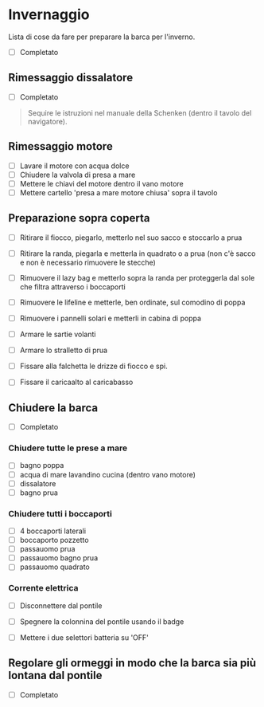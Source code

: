 # Invernaggio

Lista di cose da fare per preparare la barca per l'inverno.

- [ ] Completato

## Rimessaggio dissalatore

- [ ] Completato

> Sequire le istruzioni nel manuale della Schenken (dentro il tavolo del navigatore). 
 
## Rimessaggio motore

- [ ] Lavare il motore con acqua dolce
- [ ] Chiudere la valvola di presa a mare
- [ ] Mettere le chiavi del motore dentro il vano motore
- [ ] Mettere cartello 'presa a mare motore chiusa' sopra il tavolo

## Preparazione sopra coperta

- [ ] Ritirare il fiocco, piegarlo, metterlo nel suo sacco e stoccarlo a prua
- [ ] Ritirare la randa, piegarla e metterla in quadrato o a prua (non c'è sacco e non è necessario rimuovere le stecche)
- [ ] Rimuovere il lazy bag e metterlo sopra la randa per proteggerla dal sole che filtra attraverso i boccaporti
- [ ] Rimuovere le lifeline e metterle, ben ordinate, sul comodino di poppa
- [ ] Rimuovere i pannelli solari e metterli in cabina di poppa
- [ ] Armare le sartie volanti
- [ ] Armare lo stralletto di prua
- [ ] Fissare alla falchetta le drizze di fiocco e spi.
- [ ] Fissare il caricaalto al caricabasso


## Chiudere la barca

- [ ] Completato

### Chiudere tutte le prese a mare

- [ ] bagno poppa
- [ ] acqua di mare lavandino cucina (dentro vano motore)
- [ ] dissalatore
- [ ] bagno prua

### Chiudere tutti i boccaporti

- [ ] 4 boccaporti laterali
- [ ] boccaporto pozzetto
- [ ] passauomo prua
- [ ] passauomo bagno prua
- [ ] passauomo quadrato

### Corrente elettrica

- [ ] Disconnettere dal pontile
- [ ] Spegnere la colonnina del pontile usando il badge
- [ ] Mettere i due selettori batteria su 'OFF'


## Regolare gli ormeggi in modo che la barca sia più lontana dal pontile

- [ ] Completato